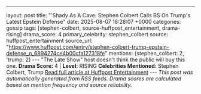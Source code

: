 ---
layout: post
title: "'Shady As A Cave: Stephen Colbert Calls BS On Trump's Latest Epstein Defense"
date: 2025-08-07 18:28:07 +0000
categories: gossip
tags: [stephen-colbert, source-huffpost_entertainment, drama-rising]
drama_score: 4
primary_celebrity: stephen_colbert
source: huffpost_entertainment
source_url: "https://www.huffpost.com/entry/stephen-colbert-trump-epstein-defense_n_6894274ce4b00cfa127318fe"
mentions: {stephen_colbert: 2, 'trump: 2} --- "The Late Show" host doesn't think the public will buy this one. **Drama Score:** 4 | **Level:** RISING **Celebrities Mentioned:** Stephen Colbert, Trump [Read full article at Huffpost Entertainment](https://www.huffpost.com/entry/stephen-colbert-trump-epstein-defense_n_6894274ce4b00cfa127318fe) --- *This post was automatically generated from RSS feeds. Drama scores are calculated based on mention frequency and source reliability.*